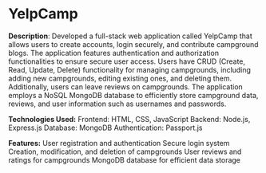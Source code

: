 
<h1>YelpCamp</h1>

<b>Description</b>: Developed a full-stack web application called YelpCamp that allows users to create accounts, login securely, and contribute campground blogs. 
The application features authentication and authorization functionalities to ensure secure user access. 
Users have CRUD (Create, Read, Update, Delete) functionality for managing campgrounds, including adding new campgrounds, editing existing ones, and deleting them. 
Additionally, users can leave reviews on campgrounds. The application employs a NoSQL MongoDB database to efficiently store campground data, reviews, and user information such as usernames and passwords.

<b>Technologies Used:</b>
Frontend: HTML, CSS, JavaScript
Backend: Node.js, Express.js
Database: MongoDB
Authentication: Passport.js

<b>Features:</b>
User registration and authentication
Secure login system
Creation, modification, and deletion of campgrounds
User reviews and ratings for campgrounds
MongoDB database for efficient data storage
